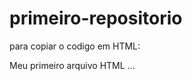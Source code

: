 # primeiro-repositorio

para copiar o codigo em HTML:

  <html>
  </h1>Meu primeiro arquivo HTML</h1>
  </html>
  ...
